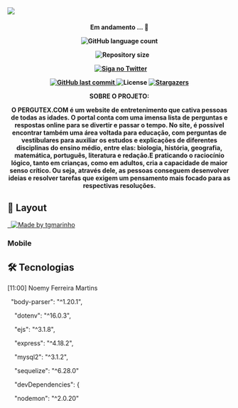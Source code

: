 <img src="https://i.ibb.co/N94YJkq/aaron-loeb-2.png">

<h4 align="center">Em andamento ... 🚧</p>

<p align="center">
<img alt="GitHub language count" src="https://img.shields.io/github/languages/count/tgmarinho/nlw1?color=%2304D361">

 
  <img alt="Repository size" src="https://img.shields.io/github/repo-size/tgmarinho/nlw1">

 
<a href="https://www.twitter.com/tgmarinho/">
<img alt="Siga no Twitter" src="https://img.shields.io/twitter/url?url=https%3A%2F%2Fgithub.com%2Ftgmarinho%2Fnlw1">
</a>

<a href="https://github.com/tgmarinho/nlw1/commits/master">
<img alt="GitHub last commit" src="https://img.shields.io/github/last-commit/tgmarinho/nlw1">
</a>

 <img alt="License" src="https://img.shields.io/badge/license-MIT-brightgreen">
<a href="https://github.com/tgmarinho/nlw1/stargazers">
<img alt="Stargazers" src="https://img.shields.io/github/stars/tgmarinho/nlw1?style=social">
</a>
</p>


SOBRE O PROJETO:

O PERGUTEX.COM  é um website de entretenimento que cativa pessoas de todas as idades. O portal conta com uma imensa lista de perguntas e respostas online para se divertir e passar o tempo. No site, é possível encontrar também uma área voltada para educação, com perguntas de vestibulares para auxiliar os estudos e explicações de diferentes disciplinas do ensino médio, entre elas: biologia, história, geografia, matemática, português, literatura e redação.E praticando o raciocínio lógico, tanto em crianças, como em adultos, cria a capacidade de maior senso crítico. Ou seja, através dele, as pessoas conseguem desenvolver ideias e resolver tarefas que exigem um pensamento mais focado para as respectivas resoluções.


## 🎨 Layout

<a href="https://www.figma.com/file/1SxgOMojOB2zYT0Mdk28lB/Ecoleta?node-id=136%3A546">

  <img alt="Made by tgmarinho" src="https://img.shields.io/badge/Acessar%20Layout%20-Figma-%2304D361">

</a>


### Mobile













## 🛠 Tecnologias
[11:00] Noemy Ferreira Martins




  "body-parser": "^1.20.1",

    "dotenv": "^16.0.3",

    "ejs": "^3.1.8",

    "express": "^4.18.2",

    "mysql2": "^3.1.2",

    "sequelize": "^6.28.0"

    "devDependencies": {

    "nodemon": "^2.0.20"





